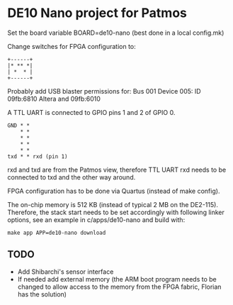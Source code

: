 # DE10 Nano project for Patmos

Set the board variable BOARD=de10-nano (best done in a local config.mk)

Change switches for FPGA configuration to:

```
+------+
|* ** *|
| *  * |
+------+
```

Probably add USB blaster permissions for: Bus 001 Device 005: ID 09fb:6810 Altera and 09fb:6010

A TTL UART is connected to GPIO pins 1 and 2 of GPIO 0.

```
GND * *
    * *
    * *
    * *
    * *
txd * * rxd (pin 1)
```

rxd and txd are from the Patmos view, therefore TTL UART rxd needs to
be connected to txd and the other way around.

FPGA configuration has to be done via Quartus (instead of make config).

The on-chip memory is 512 KB (instead of typical 2 MB on the DE2-115).
Therefore, the stack start needs to be set accordingly with following
linker options, see an example in c/apps/de10-nano and build with:

```
make app APP=de10-nano download
```

## TODO

 * Add Shibarchi's sensor interface
 * If needed add external memory (the ARM boot program needs to be changed to allow access to the memory from the FPGA fabric, Florian has the solution)



